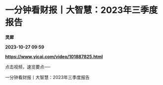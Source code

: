 # 一分钟看财报丨大智慧：2023年三季度报告
**灵犀**

**2023-10-27 09:59**

**https://www.yicai.com/video/101887825.html**

点击视频，速览要点──

一分钟看财报丨大智慧：2023年三季度报告